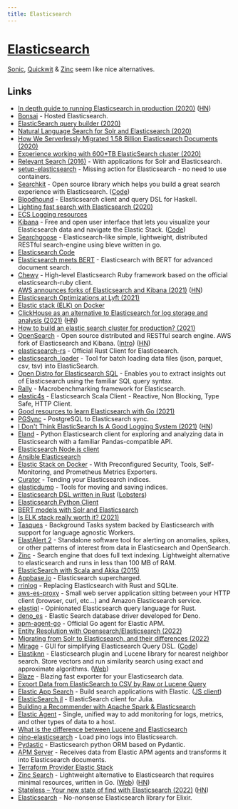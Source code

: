 ```yaml
---
title: Elasticsearch
---
```


# [Elasticsearch](https://www.elastic.co/)

[Sonic](https://github.com/valeriansaliou/sonic), [Quickwit](https://quickwit.io/) & [Zinc](https://github.com/zinclabs/zinc) seem like nice alternatives.

## Links

- [In depth guide to running Elasticsearch in production (2020)](https://facinating.tech/2020/02/22/in-depth-guide-to-running-elasticsearch-in-production/) ([HN](https://news.ycombinator.com/item?id=22396918))
- [Bonsai](https://bonsai.io/) - Hosted Elasticsearch.
- [ElasticSearch query builder (2020)](https://solovyov.net/blog/2020/elasticsearch-query-builder/)
- [Natural Language Search for Solr and Elasticsearch (2020)](https://www.youtube.com/watch?v=vSspoJ_VkMg)
- [How We Serverlessly Migrated 1.58 Billion Elasticsearch Documents (2020)](https://blog.streammonkey.com/how-we-serverlessly-migrated-1-58-billion-elasticsearch-documents-33ad3d0d7c4f)
- [Experience working with 600+TB ElasticSearch cluster (2020)](https://medium.com/botify-labs/experience-working-with-600-tb-elasticsearch-cluster-b6b5a4fa9127)
- [Relevant Search (2016)](https://www.manning.com/books/relevant-search) - With applications for Solr and Elasticsearch.
- [setup-elasticsearch](https://github.com/ankane/setup-elasticsearch) - Missing action for Elasticsearch - no need to use containers.
- [Searchkit](https://www.searchkit.co/) - Open source library which helps you build a great search experience with Elasticsearch. ([Code](https://github.com/searchkit/searchkit))
- [Bloodhound](https://github.com/bitemyapp/bloodhound) - Elasticsearch client and query DSL for Haskell.
- [Lighting fast search with Elasticsearch (2020)](https://www.webiny.com/blog/lighting-fast-search-with-elasticsearch)
- [ECS Logging resources](https://github.com/elastic/ecs-logging)
- [Kibana](https://www.elastic.co/kibana) - Free and open user interface that lets you visualize your Elasticsearch data and navigate the Elastic Stack. ([Code](https://github.com/elastic/kibana))
- [Searchgoose](https://github.com/actumn/searchgoose) - Elasticsearch-like simple, lightweight, distributed RESTful search-engine using bleve written in go.
- [Elasticsearch Code](https://github.com/elastic/elasticsearch)
- [Elasticsearch meets BERT](https://github.com/Hironsan/bertsearch) - Elasticsearch with BERT for advanced document search.
- [Chewy](https://github.com/toptal/chewy) - High-level Elasticsearch Ruby framework based on the official elasticsearch-ruby client.
- [AWS announces forks of Elasticsearch and Kibana (2021)](https://aws.amazon.com/blogs/opensource/stepping-up-for-a-truly-open-source-elasticsearch/) ([HN](https://news.ycombinator.com/item?id=25865094))
- [Elasticsearch Optimizations at Lyft (2021)](https://eng.lyft.com/elasticsearch-optimizations-at-lyft-b555dc020932)
- [Elastic stack (ELK) on Docker](https://github.com/deviantony/docker-elk)
- [ClickHouse as an alternative to Elasticsearch for log storage and analysis (2021)](https://pixeljets.com/blog/clickhouse-vs-elasticsearch/) ([HN](https://news.ycombinator.com/item?id=26316401))
- [How to build an elastic search cluster for production? (2021)](https://www.cncf.io/blog/2021/03/25/how-to-build-an-elastic-search-cluster-for-production/)
- [OpenSearch](https://github.com/opensearch-project/OpenSearch) - Open source distributed and RESTful search engine. AWS fork of Elasticsearch and Kibana. ([Intro](https://aws.amazon.com/blogs/opensource/introducing-opensearch/)) ([HN](https://news.ycombinator.com/item?id=26780848))
- [elasticsearch-rs](https://github.com/elastic/elasticsearch-rs) - Official Rust Client for Elasticsearch.
- [elasticsearch_loader](https://github.com/moshe/elasticsearch_loader) - Tool for batch loading data files (json, parquet, csv, tsv) into ElasticSearch.
- [Open Distro for Elasticsearch SQL](https://github.com/opendistro-for-elasticsearch/sql) - Enables you to extract insights out of Elasticsearch using the familiar SQL query syntax.
- [Rally](https://github.com/elastic/rally) - Macrobenchmarking framework for Elasticsearch.
- [elastic4s](https://github.com/sksamuel/elastic4s) - Elasticsearch Scala Client - Reactive, Non Blocking, Type Safe, HTTP Client.
- [Good resources to learn Elasticsearch with Go (2021)](https://www.reddit.com/r/golang/comments/ozuby8/any_good_resources_to_learn_elasticsearch_with/)
- [PGSync](https://github.com/toluaina/pgsync) - PostgreSQL to Elasticsearch sync.
- [I Don't Think ElasticSearch Is A Good Logging System (2021)](https://blog.sinkingpoint.com/posts/elasticsearch-logging/) ([HN](https://news.ycombinator.com/item?id=28679490))
- [Eland](https://github.com/elastic/eland) - Python Elasticsearch client for exploring and analyzing data in Elasticsearch with a familiar Pandas-compatible API.
- [Elasticsearch Node.js client](https://github.com/elastic/elasticsearch-js)
- [Ansible Elasticsearch](https://github.com/elastic/ansible-elasticsearch)
- [Elastic Stack on Docker](https://github.com/sherifabdlnaby/elastdocker) - With Preconfigured Security, Tools, Self-Monitoring, and Prometheus Metrics Exporters.
- [Curator](https://github.com/elastic/curator) - Tending your Elasticsearch indices.
- [elasticdump](https://github.com/elasticsearch-dump/elasticsearch-dump) - Tools for moving and saving indices.
- [Elasticsearch DSL written in Rust](https://github.com/vinted/elasticsearch-dsl-rs) ([Lobsters](https://lobste.rs/s/qewngq/strongly_typed_elasticsearch_dsl))
- [Elasticsearch Python Client](https://github.com/elastic/elasticsearch-py)
- [BERT models with Solr and Elasticsearch](https://github.com/DmitryKey/bert-solr-search)
- [Is ELK stack really worth it? (2021)](https://www.reddit.com/r/devops/comments/qt6isb/is_elk_stack_really_worth_it/)
- [Tasques](https://github.com/lloydmeta/tasques) - Background Tasks system backed by Elasticsearch with support for language agnostic Workers.
- [ElastAlert 2](https://github.com/jertel/elastalert2) - Standalone software tool for alerting on anomalies, spikes, or other patterns of interest from data in Elasticsearch and OpenSearch.
- [Zinc](https://github.com/prabhatsharma/zinc) - Search engine that does full text indexing. Lightweight alternative to elasticsearch and runs in less than 100 MB of RAM.
- [ElasticSearch with Scala and Akka (2015)](http://chris-zen.github.io/software/2015/05/10/elasticsearch-with-scala-and-akka.html)
- [Appbase.io](https://www.appbase.io/) - Elasticsearch supercharged.
- [rrinlog](https://github.com/nickbabcock/rrinlog) - Replacing Elasticsearch with Rust and SQLite.
- [aws-es-proxy](https://github.com/abutaha/aws-es-proxy) - Small web server application sitting between your HTTP client (browser, curl, etc...) and Amazon Elasticsearch service.
- [elastiql](https://github.com/voxjar/elastiql) - Opinionated Elasticsearch query language for Rust.
- [deno_es](https://github.com/jiawei397/deno_es) - Elastic Search database driver developed for Deno.
- [apm-agent-go](https://github.com/elastic/apm-agent-go) - Official Go agent for Elastic APM.
- [Entity Resolution with Opensearch/Elasticsearch (2022)](https://www.jocas.lt/blog/post/entity-resolution/)
- [Migrating from Solr to Elasticsearch, and their differences (2022)](https://canvatechblog.com/migrating-from-solr-to-elasticsearch-and-their-differences-c08863268c68)
- [Mirage](https://opensource.appbase.io/mirage/) - GUI for simplifying Elasticsearch Query DSL. ([Code](https://github.com/appbaseio/mirage))
- [Elastiknn](https://github.com/alexklibisz/elastiknn) - Elasticsearch plugin and Lucene library for nearest neighbor search. Store vectors and run similarity search using exact and approximate algorithms. ([Web](https://elastiknn.com/))
- [Blaze](https://github.com/unidentifieddeveloper/blaze) - Blazing fast exporter for your Elasticsearch data.
- [Export Data from ElasticSearch to CSV by Raw or Lucene Query](https://github.com/pteich/elastic-query-export)
- [Elastic App Search](https://www.elastic.co/app-search/) - Build search applications with Elastic. ([JS client](https://github.com/elastic/app-search-javascript))
- [ElasticSearch.jl](https://github.com/lotcher/ElasticSearch.jl) - ElasticSearch client for Julia.
- [Building a Recommender with Apache Spark & Elasticsearch](https://github.com/IBM/elasticsearch-spark-recommender)
- [Elastic Agent](https://github.com/elastic/elastic-agent) - Single, unified way to add monitoring for logs, metrics, and other types of data to a host.
- [What is the difference between Lucene and Elasticsearch](https://stackoverflow.com/questions/27793721/what-is-the-difference-between-lucene-and-elasticsearch/27793910#27793910)
- [pino-elasticsearch](https://github.com/pinojs/pino-elasticsearch) - Load pino logs into Elasticsearch.
- [Pydastic](https://github.com/RamiAwar/pydastic) - Elasticsearch python ORM based on Pydantic.
- [APM Server](https://github.com/elastic/apm-server) - Receives data from Elastic APM agents and transforms it into Elasticsearch documents.
- [Terraform Provider Elastic Stack](https://github.com/elastic/terraform-provider-elasticstack)
- [Zinc Search](https://github.com/zinclabs/zinc) - Lightweight alternative to Elasticsearch that requires minimal resources, written in Go. ([Web](https://zincsearch.com/)) ([HN](https://news.ycombinator.com/item?id=32938304))
- [Stateless – Your new state of find with Elasticsearch (2022)](https://www.elastic.co/blog/stateless-your-new-state-of-find-with-elasticsearch) ([HN](https://news.ycombinator.com/item?id=33117681))
- [Elasticsearch](https://github.com/danielberkompas/elasticsearch-elixir) - No-nonsense Elasticsearch library for Elixir.
